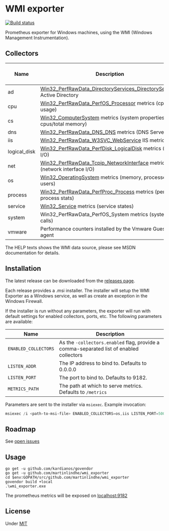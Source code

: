 # WMI exporter

[![Build status](https://ci.appveyor.com/api/projects/status/ljwan71as6pf2joe?svg=true)](https://ci.appveyor.com/project/martinlindhe/wmi-exporter)

Prometheus exporter for Windows machines, using the WMI (Windows Management Instrumentation).


## Collectors

Name     | Description | Enabled by default
---------|-------------|--------------------
ad | [Win32_PerfRawData_DirectoryServices_DirectoryServices](https://msdn.microsoft.com/en-us/library/ms803980.aspx) Active Directory | 
cpu | [Win32_PerfRawData_PerfOS_Processor](https://msdn.microsoft.com/en-us/library/aa394317(v=vs.90).aspx) metrics (cpu usage) | &#10003;
cs | [Win32_ComputerSystem](https://msdn.microsoft.com/en-us/library/aa394102) metrics (system properties, num cpus/total memory) | &#10003;
dns | [Win32_PerfRawData_DNS_DNS](https://technet.microsoft.com/en-us/library/cc977686.aspx) metrics (DNS Server) |
iis | [Win32_PerfRawData_W3SVC_WebService](https://msdn.microsoft.com/en-us/library/aa394345) IIS metrics |
logical_disk | [Win32_PerfRawData_PerfDisk_LogicalDisk](https://msdn.microsoft.com/en-us/windows/hardware/aa394307(v=vs.71)) metrics (disk I/O) | &#10003;
net | [Win32_PerfRawData_Tcpip_NetworkInterface](https://technet.microsoft.com/en-us/security/aa394340(v=vs.80)) metrics (network interface I/O) | &#10003;
os | [Win32_OperatingSystem](https://msdn.microsoft.com/en-us/library/aa394239) metrics (memory, processes, users) | &#10003;
process | [Win32_PerfRawData_PerfProc_Process](https://msdn.microsoft.com/en-us/library/aa394323(v=vs.85).aspx) metrics (per-process stats) |
service | [Win32_Service](https://msdn.microsoft.com/en-us/library/aa394418(v=vs.85).aspx) metrics (service states) | &#10003;
system | Win32_PerfRawData_PerfOS_System metrics (system calls) | &#10003;
vmware | Performance counters installed by the Vmware Guest agent |

The HELP texts shows the WMI data source, please see MSDN documentation for details.

## Installation
The latest release can be downloaded from the [releases page](https://github.com/martinlindhe/wmi_exporter/releases).

Each release provides a .msi installer. The installer will setup the WMI Exporter as a Windows service, as well as create an exception in the Windows Firewall.

If the installer is run without any parameters, the exporter will run with default settings for enabled collectors, ports, etc. The following parameters are available:

Name | Description
-----|------------
`ENABLED_COLLECTORS` | As the `-collectors.enabled` flag, provide a comma-separated list of enabled collectors
`LISTEN_ADDR` | The IP address to bind to. Defaults to 0.0.0.0
`LISTEN_PORT` | The port to bind to. Defaults to 9182.
`METRICS_PATH` | The path at which to serve metrics. Defaults to `/metrics`

Parameters are sent to the installer via `msiexec`. Example invocation:

```powershell
msiexec /i <path-to-msi-file> ENABLED_COLLECTORS=os,iis LISTEN_PORT=5000
```

## Roadmap

See [open issues](https://github.com/martinlindhe/wmi_exporter/issues)


## Usage

    go get -u github.com/kardianos/govendor
    go get -u github.com/martinlindhe/wmi_exporter
    cd $env:GOPATH/src/github.com/martinlindhe/wmi_exporter
    govendor build +local
    .\wmi_exporter.exe

The prometheus metrics will be exposed on [localhost:9182](http://localhost:9182)


## License

Under [MIT](LICENSE)
